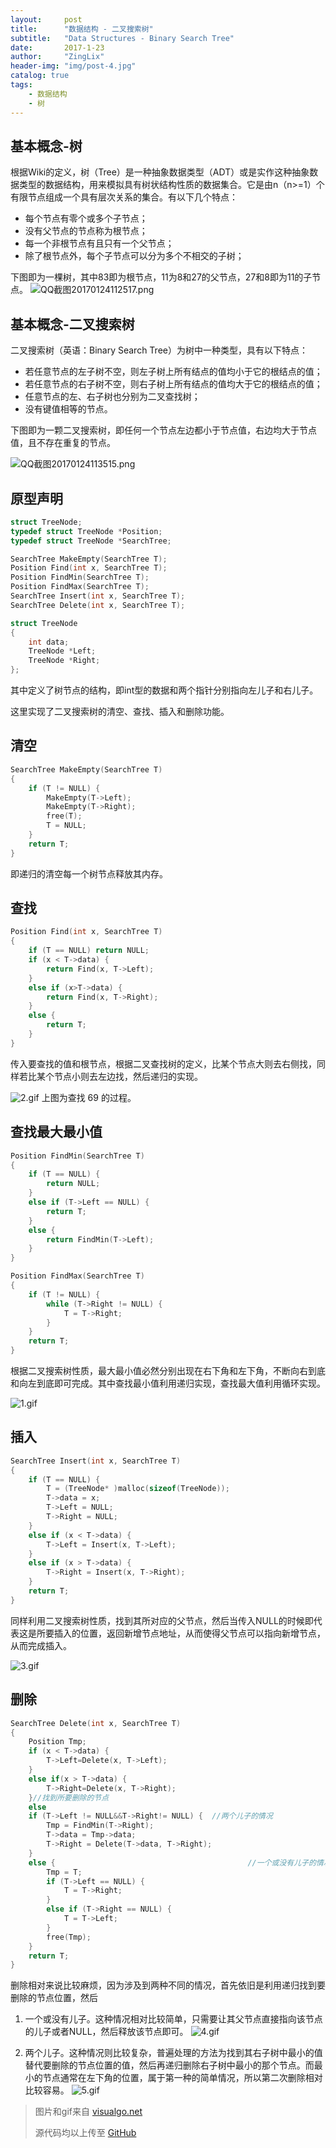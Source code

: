 ```yaml
---
layout:     post
title:      "数据结构 - 二叉搜索树"
subtitle:   "Data Structures - Binary Search Tree"
date:       2017-1-23
author:     "ZingLix"
header-img: "img/post-4.jpg"
catalog: true
tags:
    - 数据结构
    - 树
---
```


## 基本概念-树
根据Wiki的定义，树（Tree）是一种抽象数据类型（ADT）或是实作这种抽象数据类型的数据结构，用来模拟具有树状结构性质的数据集合。它是由n（n>=1）个有限节点组成一个具有层次关系的集合。有以下几个特点：
- 每个节点有零个或多个子节点；
- 没有父节点的节点称为根节点；
- 每一个非根节点有且只有一个父节点；
- 除了根节点外，每个子节点可以分为多个不相交的子树；

下图即为一棵树，其中83即为根节点，11为8和27的父节点，27和8即为11的子节点。
![QQ截图20170124112517.png](/img/in-post/Tree/5886c93377023.png)

## 基本概念-二叉搜索树
二叉搜索树（英语：Binary Search Tree）为树中一种类型，具有以下特点：
- 若任意节点的左子树不空，则左子树上所有结点的值均小于它的根结点的值；
- 若任意节点的右子树不空，则右子树上所有结点的值均大于它的根结点的值；
- 任意节点的左、右子树也分别为二叉查找树；
- 没有键值相等的节点。

下图即为一颗二叉搜索树，即任何一个节点左边都小于节点值，右边均大于节点值，且不存在重复的节点。

![QQ截图20170124113515.png](/img/in-post/Tree/5886cb86c8b41.png)

## 原型声明
``` cpp
struct TreeNode;
typedef struct TreeNode *Position;
typedef struct TreeNode *SearchTree;

SearchTree MakeEmpty(SearchTree T);
Position Find(int x, SearchTree T);
Position FindMin(SearchTree T);
Position FindMax(SearchTree T);
SearchTree Insert(int x, SearchTree T);
SearchTree Delete(int x, SearchTree T);

struct TreeNode
{
    int data;
    TreeNode *Left;
    TreeNode *Right;
};
```

其中定义了树节点的结构，即int型的数据和两个指针分别指向左儿子和右儿子。

这里实现了二叉搜索树的清空、查找、插入和删除功能。

## 清空
``` cpp
SearchTree MakeEmpty(SearchTree T)
{
    if (T != NULL) {
        MakeEmpty(T->Left);
        MakeEmpty(T->Right);
        free(T);
        T = NULL;
    }
    return T;
}
```
即递归的清空每一个树节点释放其内存。

## 查找
``` cpp
Position Find(int x, SearchTree T)
{
    if (T == NULL) return NULL;
    if (x < T->data) {
        return Find(x, T->Left);
    }
    else if (x>T->data) {
        return Find(x, T->Right);
    }
    else {
        return T;
    }
}
```
传入要查找的值和根节点，根据二叉查找树的定义，比某个节点大则去右侧找，同样若比某个节点小则去左边找，然后递归的实现。

![2.gif](/img/in-post/Tree/5886dd099e9dc.gif)
上图为查找 69 的过程。

## 查找最大最小值
``` cpp
Position FindMin(SearchTree T)
{
    if (T == NULL) {
        return NULL;
    }
    else if (T->Left == NULL) {
        return T;
    }
    else {
        return FindMin(T->Left);
    }
}

Position FindMax(SearchTree T)
{
    if (T != NULL) {
        while (T->Right != NULL) {
            T = T->Right;
        }
    }
    return T;
}
```
根据二叉搜索树性质，最大最小值必然分别出现在右下角和左下角，不断向右到底和向左到底即可完成。其中查找最小值利用递归实现，查找最大值利用循环实现。

![1.gif](/img/in-post/Tree/5886de22778f3.gif)


## 插入
``` cpp
SearchTree Insert(int x, SearchTree T)
{
    if (T == NULL) {
        T = (TreeNode* )malloc(sizeof(TreeNode));
        T->data = x;
        T->Left = NULL;
        T->Right = NULL;
    }
    else if (x < T->data) {
        T->Left = Insert(x, T->Left);
    }
    else if (x > T->data) {
        T->Right = Insert(x, T->Right);
    }
    return T;
}
```
同样利用二叉搜索树性质，找到其所对应的父节点，然后当传入NULL的时候即代表这是所要插入的位置，返回新增节点地址，从而使得父节点可以指向新增节点，从而完成插入。

![3.gif](/img/in-post/Tree/5886e197e2f7f.gif)


## 删除
``` cpp
SearchTree Delete(int x, SearchTree T)
{
    Position Tmp;
    if (x < T->data) {
        T->Left=Delete(x, T->Left);
    }
    else if(x > T->data) {
        T->Right=Delete(x, T->Right);
    }//找到所要删除的节点
    else
    if (T->Left != NULL&&T->Right!= NULL) {  //两个儿子的情况
        Tmp = FindMin(T->Right);
        T->data = Tmp->data;
        T->Right = Delete(T->data, T->Right);
    }
    else {                                           //一个或没有儿子的情况
        Tmp = T;
        if (T->Left == NULL) {
            T = T->Right;
        }
        else if (T->Right == NULL) {
            T = T->Left;
        }
        free(Tmp);
    }
    return T;
}
```
删除相对来说比较麻烦，因为涉及到两种不同的情况，首先依旧是利用递归找到要删除的节点位置，然后

1. 一个或没有儿子。这种情况相对比较简单，只需要让其父节点直接指向该节点的儿子或者NULL，然后释放该节点即可。
![4.gif](/img/in-post/Tree/5886e354811b6.gif)

2. 两个儿子。这种情况则比较复杂，普遍处理的方法为找到其右子树中最小的值替代要删除的节点位置的值，然后再递归删除右子树中最小的那个节点。而最小的节点通常在左下角的位置，属于第一种的简单情况，所以第二次删除相对比较容易。
![5.gif](/img/in-post/Tree/5886e48d705df.gif)

> 图片和gif来自 [visualgo.net](https://visualgo.net/)
>
> 源代码均以上传至 [GitHub](https://github.com/ZingLix/Data-Structures-and-Algorithm/tree/master/Tree)
